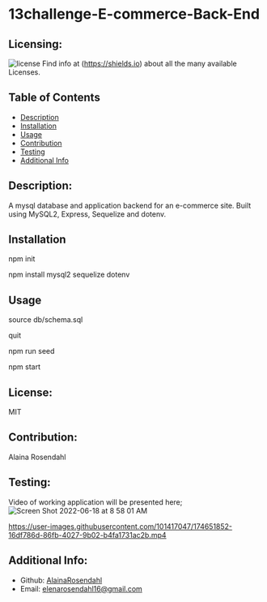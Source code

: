 # 13challenge-E-commerce-Back-End
  ## Licensing:
  ![license](https://img.shields.io/badge/license-MIT-blue)
  Find info at (https://shields.io) about all the many available Licenses.
  ## Table of Contents 
  - [Description](#description)
  - [Installation](#installation)
  - [Usage](#usage)
  - [Contribution](#contribution)
  - [Testing](#testing)
  - [Additional Info](#additional-info)
  ## Description:
  A mysql database and application backend for an e-commerce site. Built using MySQL2, Express, Sequelize and dotenv.
  ## Installation
  npm init

  npm install mysql2 sequelize dotenv
  ## Usage
  source db/schema.sql

  quit

  npm run seed

  npm start
  ## License:
  MIT
  ## Contribution:
  Alaina Rosendahl
  ## Testing:
  Video of working application will be presented here;
  ![Screen Shot 2022-06-18 at 8 58 01 AM](https://user-images.githubusercontent.com/101417047/174441790-1b9326d0-b88d-474e-97b6-1009b7f146dc.png)


https://user-images.githubusercontent.com/101417047/174651852-16df786d-86fb-4027-9b02-b4fa1731ac2b.mp4


  ## Additional Info:
  - Github: [AlainaRosendahl](https://github.com/AlainaRosendahl)
  - Email: elenarosendahl16@gmail.com 
